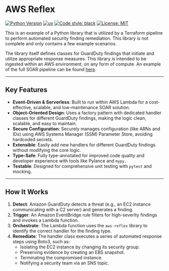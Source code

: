 # AWS Reflex

[![Python Version](https://img.shields.io/badge/python-3.13+-blue.svg)](https://www.python.org/downloads/)
[![uv](https://img.shields.io/badge/managed%20with-uv-blue.svg)](https://github.com/astral-sh/uv)
[![Code style: black](https://img.shields.io/badge/code%20style-black-000000.svg)](https://github.com/psf/black)
[![License: MIT](https://img.shields.io/badge/License-MIT-yellow.svg)](https://opensource.org/licenses/MIT)

This is an example of a Python library that is utilized by a Terraform pipeline to perform automated security finding remediation. This library is not complete and only contains a few example scenarios.

The library itself defines classes for GuardDuty findings that initiate and utilize appropriate response measures. This library is intended to be ingested within an AWS environment, on any form of compute. An example of the full SOAR pipeline can be found [here](https://github.com/blu371ck/AWS-GUARDDUTY-AND-LAMBDA-SOAR).

---

## Key Features

* **Event-Driven & Serverless**: Built to run within AWS Lambda for a cost-effective, scalable, and low-maintenance SOAR solution.
* **Object-Oriented Design**: Uses a factory pattern with dedicated handler classes for different GuardDuty findings, making the logic clean, scalable, and easy to maintain.
* **Secure Configuration**: Securely manages configuration (like ARNs and IDs) using AWS Systems Manager (SSM) Parameter Store, avoiding hardcoded secrets.
* **Extensible**: Easily add new handlers for different GuardDuty findings without modifying the core logic.
* **Type-Safe**: Fully type-annotated for improved code quality and developer experience with tools like Pylance and `mypy`.
* **Testable**: Designed for comprehensive unit testing with `pytest` and mocking.

---

## How It Works

1.  **Detect**: Amazon GuardDuty detects a threat (e.g., an EC2 instance communicating with a C2 server) and generates a finding.
2.  **Trigger**: An Amazon EventBridge rule filters for high-severity findings and invokes a Lambda function.
3.  **Orchestrate**: The Lambda function uses the `aws-reflex` library to identify the correct handler for the finding type.
4.  **Remediate**: The handler class executes a series of automated response steps using Boto3, such as:
    * Isolating the EC2 instance by changing its security group.
    * Preserving evidence by creating an EBS snapshot.
    * Terminating the compromised instance.
    * Notifying a security team via an SNS topic.
